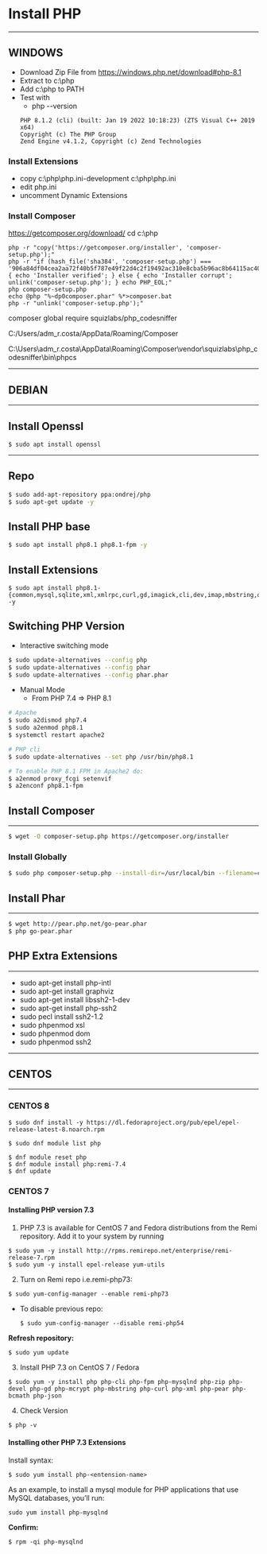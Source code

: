 # Install PHP

--------

## WINDOWS
- Download Zip File from https://windows.php.net/download#php-8.1
- Extract to c:\php
- Add c:\php to PATH
- Test with
    -   php --version
    ```
   PHP 8.1.2 (cli) (built: Jan 19 2022 10:18:23) (ZTS Visual C++ 2019 x64)                                                 
   Copyright (c) The PHP Group                                                                                             
   Zend Engine v4.1.2, Copyright (c) Zend Technologies   
    ```
### Install Extensions
- copy c:\php\php.ini-development c:\php\php.ini
- edit php.ini
- uncomment Dynamic Extensions

### Install Composer
https://getcomposer.org/download/
cd c:\php
```
php -r "copy('https://getcomposer.org/installer', 'composer-setup.php');"
php -r "if (hash_file('sha384', 'composer-setup.php') === '906a84df04cea2aa72f40b5f787e49f22d4c2f19492ac310e8cba5b96ac8b64115ac402c8cd292b8a03482574915d1a8') { echo 'Installer verified'; } else { echo 'Installer corrupt'; unlink('composer-setup.php'); } echo PHP_EOL;"
php composer-setup.php
echo @php "%~dp0composer.phar" %*>composer.bat
php -r "unlink('composer-setup.php');"
```
composer global require squizlabs/php_codesniffer
 
C:/Users/adm_r.costa/AppData/Roaming/Composer

C:\Users\adm_r.costa\AppData\Roaming\Composer\vendor\squizlabs\php_codesniffer\bin\phpcs

--------

## DEBIAN

-------

## Install Openssl
```
$ sudo apt install openssl
```
--------

## Repo

```bash
$ sudo add-apt-repository ppa:ondrej/php
$ sudo apt-get update -y
```

## Install PHP base

```bash
$ sudo apt install php8.1 php8.1-fpm -y
```

## Install Extensions
```
$ sudo apt install php8.1-{common,mysql,sqlite,xml,xmlrpc,curl,gd,imagick,cli,dev,imap,mbstring,opcache,soap,zip,intl,bcmath,opcache,xdebug,apcu} -y
```

## Switching PHP Version

- Interactive switching mode
```bash
$ sudo update-alternatives --config php
$ sudo update-alternatives --config phar
$ sudo update-alternatives --config phar.phar
```

- Manual Mode
    - From PHP 7.4 => PHP 8.1
```bash
# Apache
$ sudo a2dismod php7.4
$ sudo a2enmod php8.1
$ systemctl restart apache2

# PHP cli
$ sudo update-alternatives --set php /usr/bin/php8.1

# To enable PHP 8.1 FPM in Apache2 do:
$ a2enmod proxy_fcgi setenvif
$ a2enconf php8.1-fpm
```

## Install Composer
--------------------
```bash
$ wget -O composer-setup.php https://getcomposer.org/installer
```
### Install Globally
```bash
$ sudo php composer-setup.php --install-dir=/usr/local/bin --filename=composer
```

## Install Phar
--------------------
```bash
$ wget http://pear.php.net/go-pear.phar
$ php go-pear.phar
```

## PHP Extra Extensions
------------------------
-   sudo apt-get install php-intl
-   sudo apt-get install graphviz
-   sudo apt-get install libssh2-1-dev
-   sudo apt-get install php-ssh2
-   sudo pecl install ssh2-1.2
-   sudo phpenmod xsl
-   sudo phpenmod dom
-   sudo phpenmod ssh2

--------

## CENTOS

-------
### CENTOS 8
```
$ sudo dnf install -y https://dl.fedoraproject.org/pub/epel/epel-release-latest-8.noarch.rpm

$ sudo dnf module list php

$ dnf module reset php
$ dnf module install php:remi-7.4
$ dnf update
```
### CENTOS 7
#### Installing PHP version 7.3
1. PHP 7.3 is available for CentOS 7 and Fedora distributions from the Remi repository. Add it to your system by running
```
$ sudo yum -y install http://rpms.remirepo.net/enterprise/remi-release-7.rpm 
$ sudo yum -y install epel-release yum-utils
```
2. Turn on Remi repo i.e.remi-php73:
```
$ sudo yum-config-manager --enable remi-php73
```
 - To disable previous repo:
    ```
    $ sudo yum-config-manager --disable remi-php54
    ```
__Refresh repository:__
```
$ sudo yum update
```
3. Install PHP 7.3 on CentOS 7 / Fedora
```
$ sudo yum -y install php php-cli php-fpm php-mysqlnd php-zip php-devel php-gd php-mcrypt php-mbstring php-curl php-xml php-pear php-bcmath php-json
```
4. Check Version
```
$ php -v
```
#### Installing other PHP 7.3 Extensions
Install syntax:
```
$ sudo yum install php-<entension-name>
```
As an example, to install a mysql module for PHP applications that use MySQL databases, you’ll run:
```
sudo yum install php-mysqlnd
```
__Confirm:__
```
$ rpm -qi php-mysqlnd
```

